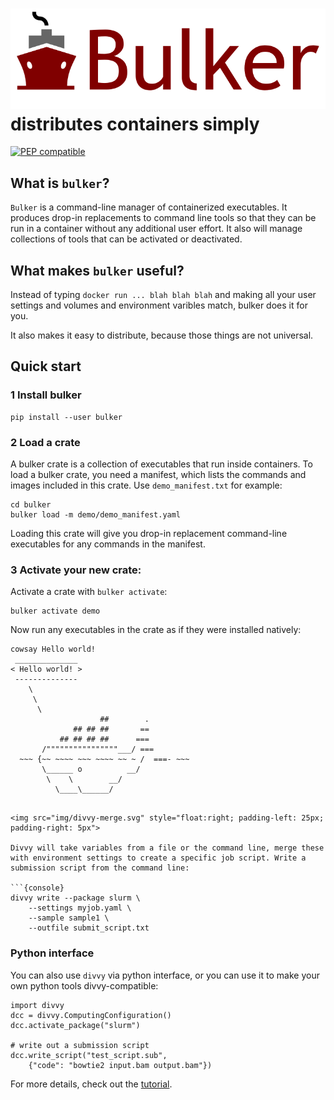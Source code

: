 # <img src="img/bulker_logo.svg" class="img-header"> distributes containers simply

[![PEP compatible](http://pepkit.github.io/img/PEP-compatible-green.svg)](http://pepkit.github.io)

## What is `bulker`?

`Bulker` is a command-line manager of containerized executables. It produces drop-in replacements to command line tools so that they can be run in a container without any additional user effort. It also will manage collections of tools that can be activated or deactivated.


## What makes `bulker` useful?

Instead of typing `docker run ... blah blah blah` and making all your user settings and volumes and environment varibles match, bulker does it for you.

It also makes it easy to distribute, because those things are not universal.


## Quick start

### 1 Install bulker

```console
pip install --user bulker
```

### 2 Load a crate

A bulker crate is a collection of executables that run inside containers. To load a bulker crate, you need a manifest, which lists the commands and images included in this crate. Use `demo_manifest.txt` for example:

```console
cd bulker
bulker load -m demo/demo_manifest.yaml
```

Loading this crate will give you drop-in replacement command-line executables for any commands in the manifest.

### 3 Activate your new crate:

Activate a crate with `bulker activate`:

```console
bulker activate demo
```

Now run any executables in the crate as if they were installed natively:

```console
cowsay Hello world!
 ______________ 
< Hello world! >
 -------------- 
    \
     \
      \     
                    ##        .            
              ## ## ##       ==            
           ## ## ## ##      ===            
       /""""""""""""""""___/ ===        
  ~~~ {~~ ~~~~ ~~~ ~~~~ ~~ ~ /  ===- ~~~   
       \______ o          __/            
        \    \        __/             
          \____\______/   

```

```

<img src="img/divvy-merge.svg" style="float:right; padding-left: 25px; padding-right: 5px">

Divvy will take variables from a file or the command line, merge these with environment settings to create a specific job script. Write a submission script from the command line:

```{console}
divvy write --package slurm \
	--settings myjob.yaml \
	--sample sample1 \
	--outfile submit_script.txt
```

### Python interface

You can also use `divvy` via python interface, or you can use it to make your own python tools divvy-compatible:

```{python}
import divvy
dcc = divvy.ComputingConfiguration()
dcc.activate_package("slurm")

# write out a submission script
dcc.write_script("test_script.sub", 
	{"code": "bowtie2 input.bam output.bam"})
```

For more details, check out the [tutorial](tutorial).

